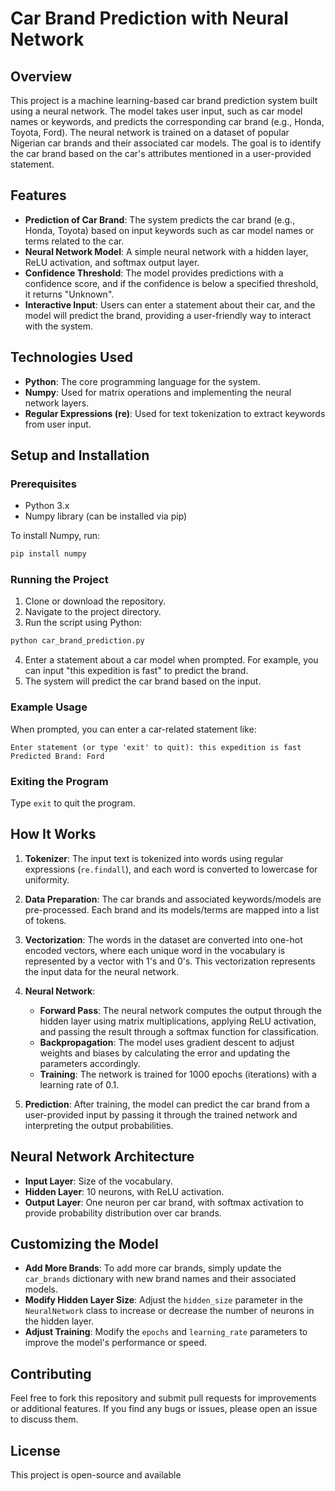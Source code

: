# Car Brand Prediction with Neural Network

## Overview

This project is a machine learning-based car brand prediction system built using a neural network. The model takes user input, such as car model names or keywords, and predicts the corresponding car brand (e.g., Honda, Toyota, Ford). The neural network is trained on a dataset of popular Nigerian car brands and their associated car models. The goal is to identify the car brand based on the car's attributes mentioned in a user-provided statement.

## Features

- **Prediction of Car Brand**: The system predicts the car brand (e.g., Honda, Toyota) based on input keywords such as car model names or terms related to the car.
- **Neural Network Model**: A simple neural network with a hidden layer, ReLU activation, and softmax output layer.
- **Confidence Threshold**: The model provides predictions with a confidence score, and if the confidence is below a specified threshold, it returns "Unknown".
- **Interactive Input**: Users can enter a statement about their car, and the model will predict the brand, providing a user-friendly way to interact with the system.
  
## Technologies Used

- **Python**: The core programming language for the system.
- **Numpy**: Used for matrix operations and implementing the neural network layers.
- **Regular Expressions (re)**: Used for text tokenization to extract keywords from user input.

## Setup and Installation

### Prerequisites

- Python 3.x
- Numpy library (can be installed via pip)

To install Numpy, run:

```bash
pip install numpy
```

### Running the Project

1. Clone or download the repository.
2. Navigate to the project directory.
3. Run the script using Python:

```bash
python car_brand_prediction.py
```

4. Enter a statement about a car model when prompted. For example, you can input "this expedition is fast" to predict the brand.
5. The system will predict the car brand based on the input.

### Example Usage

When prompted, you can enter a car-related statement like:

```
Enter statement (or type 'exit' to quit): this expedition is fast
Predicted Brand: Ford
```

### Exiting the Program

Type `exit` to quit the program.

## How It Works

1. **Tokenizer**: The input text is tokenized into words using regular expressions (`re.findall`), and each word is converted to lowercase for uniformity.
   
2. **Data Preparation**: The car brands and associated keywords/models are pre-processed. Each brand and its models/terms are mapped into a list of tokens.

3. **Vectorization**: The words in the dataset are converted into one-hot encoded vectors, where each unique word in the vocabulary is represented by a vector with 1's and 0's. This vectorization represents the input data for the neural network.

4. **Neural Network**:
   - **Forward Pass**: The neural network computes the output through the hidden layer using matrix multiplications, applying ReLU activation, and passing the result through a softmax function for classification.
   - **Backpropagation**: The model uses gradient descent to adjust weights and biases by calculating the error and updating the parameters accordingly.
   - **Training**: The network is trained for 1000 epochs (iterations) with a learning rate of 0.1.

5. **Prediction**: After training, the model can predict the car brand from a user-provided input by passing it through the trained network and interpreting the output probabilities.

## Neural Network Architecture

- **Input Layer**: Size of the vocabulary.
- **Hidden Layer**: 10 neurons, with ReLU activation.
- **Output Layer**: One neuron per car brand, with softmax activation to provide probability distribution over car brands.

## Customizing the Model

- **Add More Brands**: To add more car brands, simply update the `car_brands` dictionary with new brand names and their associated models.
- **Modify Hidden Layer Size**: Adjust the `hidden_size` parameter in the `NeuralNetwork` class to increase or decrease the number of neurons in the hidden layer.
- **Adjust Training**: Modify the `epochs` and `learning_rate` parameters to improve the model's performance or speed.

## Contributing

Feel free to fork this repository and submit pull requests for improvements or additional features. If you find any bugs or issues, please open an issue to discuss them.

## License

This project is open-source and available 
